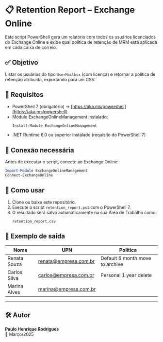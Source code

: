 # 📋 Retention Report – Exchange Online

Este script PowerShell gera um relatório com todos os usuários licenciados do Exchange Online e exibe qual política de retenção de MRM está aplicada em cada caixa de correio.

## ✅ Objetivo
Listar os usuários do tipo `UserMailbox` (com licença) e retornar a política de retenção atribuída, exportando para um CSV.

## 📎 Requisitos

- PowerShell 7 (obrigatório) → [https://aka.ms/powershell](https://aka.ms/powershell)
- Módulo ExchangeOnlineManagement instalado:
  ```powershell
  Install-Module ExchangeOnlineManagement
  ```
- .NET Runtime 6.0 ou superior instalado (requisito do PowerShell 7)

## 🔐 Conexão necessária
Antes de executar o script, conecte ao Exchange Online:
```powershell
Import-Module ExchangeOnlineManagement
Connect-ExchangeOnline
```

## 🚀 Como usar

1. Clone ou baixe este repositório.
2. Execute o script `retention_report.ps1` com o PowerShell 7.
3. O resultado será salvo automaticamente na sua Área de Trabalho como:
   ```
   retention_report.csv
   ```

## 📄 Exemplo de saída
| Nome          | UPN                    | Política                         |
|---------------|------------------------|----------------------------------|
| Renata Souza  | renata@empresa.com.br  | Default 6 month move to archive |
| Carlos Silva  | carlos@empresa.com.br  | Personal 1 year delete           |
| Marina Alves  | marina@empresa.com.br  |                                  |

---

## 🛠️ Autor

**Paulo Henrique Rodrigues**  
📅 Março/2025

